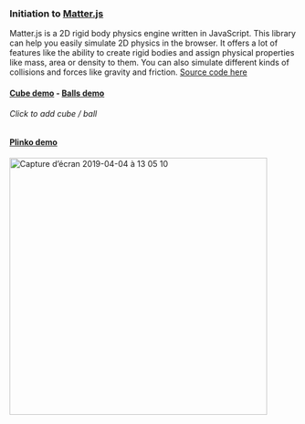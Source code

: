### Initiation to [Matter.js](http://brm.io/matter-js/)

Matter.js is a 2D rigid body physics engine written in JavaScript. This library can help you easily simulate 2D physics in the browser. It offers a lot of features like the ability to create rigid bodies and assign physical properties like mass, area or density to them. You can also simulate different kinds of collisions and forces like gravity and friction. [Source code here](https://github.com/liabru/matter-js)

#### [Cube demo](https://sboez.github.io/Matter.js/cube/index.html) - [Balls demo](https://sboez.github.io/Matter.js/balls/index.html)
###### _Click to add cube / ball_


#### [Plinko demo](https://sboez.github.io/Matter.js/plinko/index.html)

[<img width="451" alt="Capture d’écran 2019-04-04 à 13 05 10" src="https://user-images.githubusercontent.com/23494780/55551174-65114280-56da-11e9-84db-1ba9675306a7.png">](https://sboez.github.io/Matter.js/plinko/index.html)
